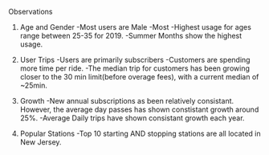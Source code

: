 Observations
1. Age and Gender
	-Most users are Male
	-Most
	-Highest usage for ages range between 25-35 for 2019.
	-Summer Months show the highest usage.
	
2. User Trips
	-Users are primarily subscribers
	-Customers are spending more time per ride.
	-The median trip for customers has been growing closer to the 30 min limit(before overage fees), with a current median of ~25min.
	
3. Growth
	-New annual subscriptions as been relatively consistant.  However, the average day passes has shown constistant growth around 25%.
	-Average Daily trips have shown consistant growth each year.
	
4. Popular Stations
	-Top 10 starting AND stopping stations are all located in New Jersey.
	